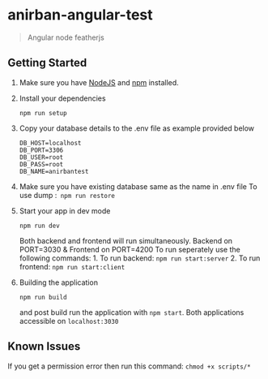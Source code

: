 # anirban-angular-test

> Angular node featherjs

## Getting Started

1. Make sure you have [NodeJS](https://nodejs.org/) and [npm](https://www.npmjs.com/) installed.
2. Install your dependencies

    ```
    npm run setup
    ```

3. Copy your database details to the .env file as example provided below
    ```
    DB_HOST=localhost
    DB_PORT=3306    
    DB_USER=root
    DB_PASS=root
    DB_NAME=anirbantest
    ```
    
4. Make sure you have existing database same as the name in .env file
    To use dump :` npm run restore`
    
    
5. Start your app in dev mode

    ```
    npm run dev
    ```
    Both backend and frontend will run simultaneously. Backend on PORT=3030 & Frontend on PORT=4200
    To run seperately use the following commands:
        1. To run backend: `npm run start:server`
        2. To run frontend: `npm run start:client`

6. Building the application
    ```
    npm run build
    ```
    and post build run the application with `npm start`. Both applications accessible on `localhost:3030`


## Known Issues

If you get a permission error then run this command:
    ```
    chmod +x scripts/*
    ```
